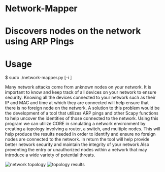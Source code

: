 # Network-Mapper

# Discovers nodes on the network using ARP Pings 


# Usage
$ sudo ./network-mapper.py [-i <interface>]


Many network attacks come from unknown nodes on your network. It is important to know and keep track of all devices on your network to ensure security. Knowing all the devices connected to your network such as their IP and MAC and time at which they are connected will help ensure that there is no foreign node on the network. A solution to this problem would be the development of a tool that utilizes ARP pings and other Scapy functions to help uncover the identities of those connected to the network. Using this program we can utilize CORE in simulating a network environment by creating a topology involving a router, a switch, and multiple nodes. This will help produce the results needed in order to identify and ensure no foreign nodes are connected to the network. In return the tool will help provide better network security and maintain the integrity of your network  Also preventing the entry or unauthorized nodes within a network that may introduce a wide variety of potential threats.


![network topology](https://user-images.githubusercontent.com/65467588/201991118-6181f202-008d-4e2d-a985-efddf1951ae5.PNG) ![topology results](https://user-images.githubusercontent.com/65467588/201991125-685dc911-52c3-4e0f-99ab-42ab0ad1a348.PNG)
